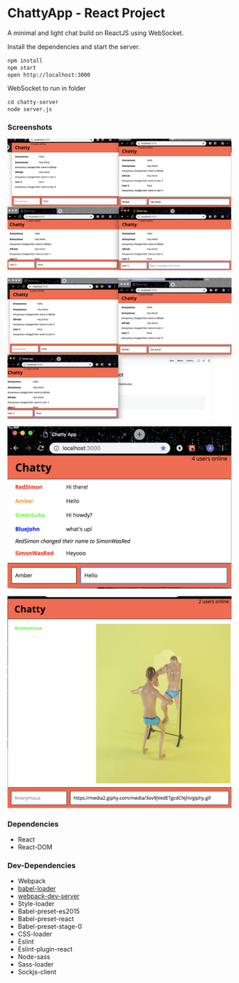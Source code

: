 ChattyApp - React Project
=====================

A minimal and light chat build on ReactJS using WebSocket.

Install the dependencies and start the server.
```
npm install
npm start
open http://localhost:3000
```

WebSocket to run in folder
```
cd chatty-server
node server.js
```


### Screenshots

!["4 Users"](https://github.com/alfficcadenti/ChattyApp/blob/master/public/4%20Users%20Screenshot.png)

!["3 Users"](https://github.com/alfficcadenti/ChattyApp/blob/master/public/3%20Users%20Screenshot.png)

!["User Color"](https://github.com/alfficcadenti/ChattyApp/blob/master/public/userColor.png)

!["Images"](https://github.com/alfficcadenti/ChattyApp/blob/master/public/images.png)


### Dependencies

* React
* React-DOM

### Dev-Dependencies

* Webpack
* [babel-loader](https://github.com/babel/babel-loader)
* [webpack-dev-server](https://github.com/webpack/webpack-dev-server)
* Style-loader
* Babel-preset-es2015
* Babel-preset-react
* Babel-preset-stage-0
* CSS-loader
* Eslint
* Eslint-plugin-react
* Node-sass
* Sass-loader
* Sockjs-client
